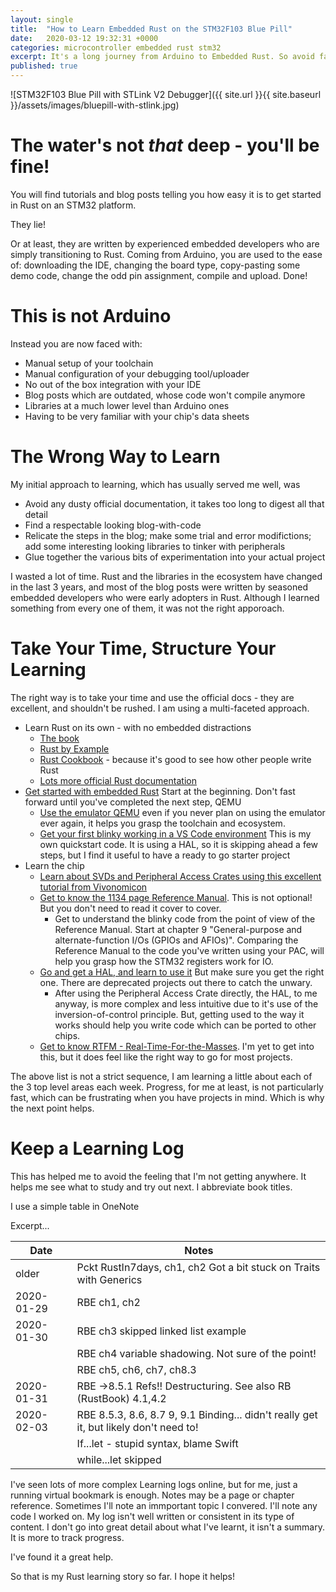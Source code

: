 ```yaml
---
layout: single
title:  "How to Learn Embedded Rust on the STM32F103 Blue Pill"
date:   2020-03-12 19:32:31 +0000
categories: microcontroller embedded rust stm32
excerpt: It's a long journey from Arduino to Embedded Rust. So avoid false starts, and take it slow!
published: true
---
```


![STM32F103 Blue Pill with STLink V2 Debugger]({{ site.url }}{{ site.baseurl }}/assets/images/bluepill-with-stlink.jpg)

# The water's not _that_ deep - you'll be fine!

You will find tutorials and blog posts telling you how easy it is to get started in Rust on an STM32 platform. 

They lie!

Or at least, they are written by experienced embedded developers who are simply transitioning to Rust.
Coming from Arduino, you are used to the ease of: downloading the IDE, changing the board type, copy-pasting some demo code, change the odd pin assignment, compile and upload. Done!


# This is not Arduino

Instead you are now faced with:

* Manual setup of your toolchain
* Manual configuration of your debugging tool/uploader
* No out of the box integration with your IDE
* Blog posts which are outdated, whose code won't compile anymore
* Libraries at a much lower level than Arduino ones
* Having to be very familiar with your chip's data sheets


# The Wrong Way to Learn

My initial approach to learning, which has usually served me well, was
* Avoid any dusty official documentation, it takes too long to digest all that detail
* Find a respectable looking blog-with-code
* Relicate the steps in the blog; make some trial and error modifictions; add some interesting looking libraries to tinker with peripherals
* Glue together the various bits of experimentation into your actual project

I wasted a lot of time.
Rust and the libraries in the ecosystem have changed in the last 3 years, and most of the blog posts were written by seasoned embedded developers who were early adopters in Rust. Although I learned something from every one of them, it was not the right apporoach.


# Take Your Time, Structure Your Learning

The right way is to take your time and use the official docs - they are excellent, and shouldn't be rushed.
I am using a multi-faceted approach.
* Learn Rust on its own - with no embedded distractions 
  * [The book](https://doc.rust-lang.org/book/)
  * [Rust by Example](https://doc.rust-lang.org/stable/rust-by-example/)
  * [Rust Cookbook](https://rust-lang-nursery.github.io/rust-cookbook/) - because it's good to see how other people write Rust
  * [Lots more official Rust documentation](https://www.rust-lang.org/learn)
* [Get started with embedded Rust](https://rust-embedded.github.io/book/) Start at the beginning. Don't fast forward until you've completed the next step, QEMU 
  * [Use the emulator QEMU](https://rust-embedded.github.io/book/start/qemu.html) even if you never plan on using the emulator ever again, it helps you grasp the toolchain and ecosystem.
  * [Get your first blinky working in a VS Code environment](https://github.com/GregWoods/stm32-01-blink)  This is my own quickstart code. It is using a HAL, so it is skipping ahead a few steps, but I find it useful to have a ready to go starter project
* Learn the chip
  * [Learn about SVDs and Peripheral Access Crates using this excellent tutorial from Vivonomicon](https://vivonomicon.com/2019/05/23/hello-rust-blinking-leds-in-a-new-language/)
  * [Get to know the 1134 page Reference Manual](https://www.st.com/resource/en/reference_manual/cd00171190-stm32f101xx-stm32f102xx-stm32f103xx-stm32f105xx-and-stm32f107xx-advanced-arm-based-32-bit-mcus-stmicroelectronics.pdf). This is not optional! But you don't need to read it cover to cover. 
    * Get to understand the blinky code from the point of view of the Reference Manual. Start at chapter 9 "General-purpose and alternate-function I/Os (GPIOs and AFIOs)". Comparing the Reference Manual to the code you've written using your PAC, will help you grasp how the STM32 registers work for IO.
  * [Go and get a HAL, and learn to use it](https://github.com/stm32-rs/stm32f1xx-hal) But make sure you get the right one. There are deprecated projects out there to catch the unwary.
    * After using the Peripheral Access Crate directly, the HAL, to me anyway, is more complex and less intuitive due to it's use of the inversion-of-control principle. But, getting used to the way it works should help you write code which can be ported to other chips.
  * [Get to know RTFM - Real-Time-For-the-Masses](http://www.rtfm-lang.org/). I'm yet to get into this, but it does feel like the right way to go for most projects.

The above list is not a strict sequence, I am learning a little about each of the 3 top level areas each week. 
Progress, for me at least, is not particularly fast, which can be frustrating when you have projects in mind.
Which is why the next point helps.

# Keep a Learning Log

This has helped me to avoid the feeling that I'm not getting anywhere. It helps me see what to study and try out next. I abbreviate book titles.

I use a simple table in OneNote

Excerpt...

| Date       | Notes |
| ---------- | ----- |
| older      | Pckt RustIn7days, ch1, ch2   Got a bit stuck on Traits with Generics |
| 2020-01-29 | RBE ch1, ch2 |
| 2020-01-30 | RBE ch3   skipped linked list example |
|            | RBE ch4   variable shadowing. Not sure of the point! |
|            | RBE ch5, ch6, ch7, ch8.3 |
| 2020-01-31 | RBE ->8.5.1   Refs!! Destructuring. See also RB (RustBook) 4.1,4.2 |
| 2020-02-03 | RBE  8.5.3, 8.6, 8.7 9, 9.1   Binding... didn't really get it, but likely don't need to! |
|            | If...let  - stupid syntax, blame Swift |
|            | while...let skipped |


I've seen lots of more complex Learning logs online, but for me, just a running virtual bookmark is enough.
Notes may be a page or chapter reference. Sometimes I'll note an immportant topic I convered. I'll note any code I worked on.
My log isn't well written or consistent in its type of content. 
I don't go into great detail about what I've learnt, it isn't a summary. It is more to track progress. 

I've found it a great help.

So that is my Rust learning story so far. I hope it helps!



